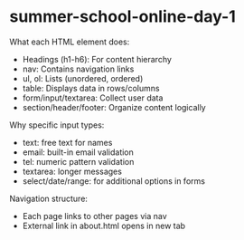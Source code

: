 # summer-school-online-day-1
What each HTML element does:
- Headings (h1-h6): For content hierarchy
- nav: Contains navigation links
- ul, ol: Lists (unordered, ordered)
- table: Displays data in rows/columns
- form/input/textarea: Collect user data
- section/header/footer: Organize content logically

Why specific input types:
- text: free text for names
- email: built-in email validation
- tel: numeric pattern validation
- textarea: longer messages
- select/date/range: for additional options in forms

Navigation structure:
- Each page links to other pages via nav
- External link in about.html opens in new tab
